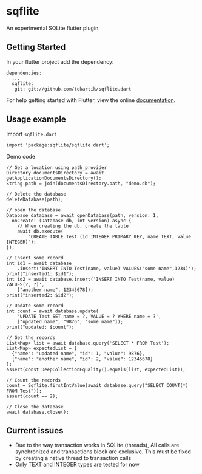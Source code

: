 # sqflite

An experimental SQLite flutter plugin

## Getting Started

In your flutter project add the dependency:

    dependencies:
      ...
      sqflite:
       git: git://github.com/tekartik/sqflite.dart
    

For help getting started with Flutter, view the online
[documentation](http://flutter.io/).

## Usage example

Import `sqflite.dart`

    import 'package:sqflite/sqflite.dart';
    
Demo code


    // Get a location using path_provider
    Directory documentsDirectory = await getApplicationDocumentsDirectory();
    String path = join(documentsDirectory.path, "demo.db");

    // Delete the database
    deleteDatabase(path);

    // open the database
    Database database = await openDatabase(path, version: 1,
      onCreate: (Database db, int version) async {
        // When creating the db, create the table
        await db.execute(
            "CREATE TABLE Test (id INTEGER PRIMARY KEY, name TEXT, value INTEGER)");
    });

    // Insert some record
    int id1 = await database
        .insert('INSERT INTO Test(name, value) VALUES("some name",1234)');
    print("inserted1: $id1");
    int id2 = await database.insert('INSERT INTO Test(name, value) VALUES(?, ?)',
        ["another name", 12345678]);
    print("inserted2: $id2");

    // Update some record
    int count = await database.update(
        'UPDATE Test SET name = ?, VALUE = ? WHERE name = ?',
        ["updated name", "9876", "some name"]);
    print("updated: $count");

    // Get the records
    List<Map> list = await database.query('SELECT * FROM Test');
    List<Map> expectedList = [
      {"name": "updated name", "id": 1, "value": 9876},
      {"name": "another name", "id": 2, "value": 12345678}
    ];
    assert(const DeepCollectionEquality().equals(list, expectedList));

    // Count the records
    count = Sqflite.firstIntValue(await database.query("SELECT COUNT(*) FROM Test"));
    assert(count == 2);

    // Close the database
    await database.close();

## Current issues

* Due to the way transaction works in SQLite (threads), All calls are synchronized and transactions block are exclusive. This must be fixed by creating a native thread to transaction calls
* Only TEXT and INTEGER types are tested for now

